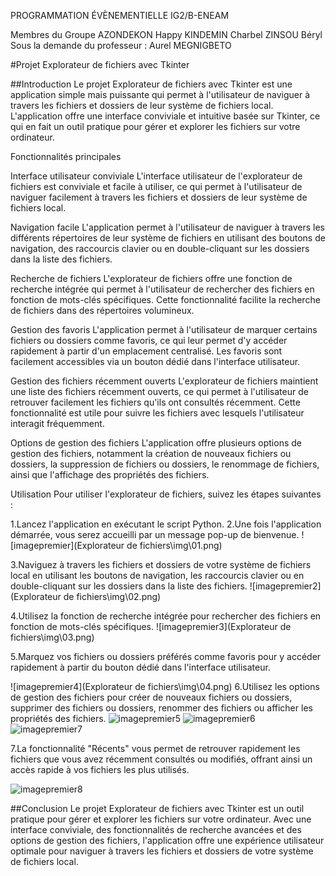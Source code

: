 




PROGRAMMATION ÉVÈNEMENTIELLE
IG2/B-ENEAM









Membres du Groupe
AZONDEKON Happy
KINDEMIN Charbel
ZINSOU Béryl
Sous la demande du professeur : Aurel MEGNIGBETO


#Projet Explorateur de fichiers avec Tkinter

##Introduction
Le projet Explorateur de fichiers avec Tkinter est une application simple mais puissante qui permet à l'utilisateur de naviguer à travers les fichiers et dossiers de leur système de fichiers local. L'application offre une interface conviviale et intuitive basée sur Tkinter, ce qui en fait un outil pratique pour gérer et explorer les fichiers sur votre ordinateur.

Fonctionnalités principales

Interface utilisateur conviviale
L'interface utilisateur de l'explorateur de fichiers est conviviale et facile à utiliser, ce qui permet à l'utilisateur de naviguer facilement à travers les fichiers et dossiers de leur système de fichiers local.

Navigation facile
L'application permet à l'utilisateur de naviguer à travers les différents répertoires de leur système de fichiers en utilisant des boutons de navigation, des raccourcis clavier ou en double-cliquant sur les dossiers dans la liste des fichiers.

Recherche de fichiers
L'explorateur de fichiers offre une fonction de recherche intégrée qui permet à l'utilisateur de rechercher des fichiers en fonction de mots-clés spécifiques. Cette fonctionnalité facilite la recherche de fichiers dans des répertoires volumineux.

Gestion des favoris
L'application permet à l'utilisateur de marquer certains fichiers ou dossiers comme favoris, ce qui leur permet d'y accéder rapidement à partir d'un emplacement centralisé. Les favoris sont facilement accessibles via un bouton dédié dans l'interface utilisateur.

Gestion des fichiers récemment ouverts
L'explorateur de fichiers maintient une liste des fichiers récemment ouverts, ce qui permet à l'utilisateur de retrouver facilement les fichiers qu'ils ont consultés récemment. Cette fonctionnalité est utile pour suivre les fichiers avec lesquels l'utilisateur interagit fréquemment.

Options de gestion des fichiers
L'application offre plusieurs options de gestion des fichiers, notamment la création de nouveaux fichiers ou dossiers, la suppression de fichiers ou dossiers, le renommage de fichiers, ainsi que l'affichage des propriétés des fichiers.

Utilisation
Pour utiliser l'explorateur de fichiers, suivez les étapes suivantes :

1.Lancez l'application en exécutant le script Python.
2.Une fois l'application démarrée, vous serez accueilli par un message pop-up de bienvenue.
![imagepremier](Explorateur de fichiers\img\01.png)



3.Naviguez à travers les fichiers et dossiers de votre système de fichiers local en utilisant les boutons de navigation, les raccourcis clavier ou en double-cliquant sur les dossiers dans la liste des fichiers.
![imagepremier2](Explorateur de fichiers\img\02.png)



4.Utilisez la fonction de recherche intégrée pour rechercher des fichiers en fonction de mots-clés spécifiques.
![imagepremier3](Explorateur de fichiers\img\03.png)


5.Marquez vos fichiers ou dossiers préférés comme favoris pour y accéder rapidement à partir du bouton dédié dans l'interface utilisateur.

![imagepremier4](Explorateur de fichiers\img\04.png)
6.Utilisez les options de gestion des fichiers pour créer de nouveaux fichiers ou dossiers, supprimer des fichiers ou dossiers, renommer des fichiers ou afficher les propriétés des fichiers.
![imagepremier5](<Explorateur de fichiers\img\Capture d'écran 2024-03-20 231901.png>)
![imagepremier6](<Explorateur de fichiers\img\Capture d'écran 2024-03-20 231927.png>)
![imagepremier7](<Explorateur de fichiers\Capture d'écran 2024-03-20 232054.png>)


7.La fonctionnalité "Récents" vous permet de retrouver rapidement les fichiers que vous avez récemment consultés ou modifiés, offrant ainsi un accès rapide à vos fichiers les plus utilisés.

![imagepremier8](<Explorateur de fichiers\Capture d'écran 2024-03-20 232604.png>)


##Conclusion
Le projet Explorateur de fichiers avec Tkinter est un outil pratique pour gérer et explorer les fichiers sur votre ordinateur. Avec une interface conviviale, des fonctionnalités de recherche avancées et des options de gestion des fichiers, l'application offre une expérience utilisateur optimale pour naviguer à travers les fichiers et dossiers de votre système de fichiers local.
